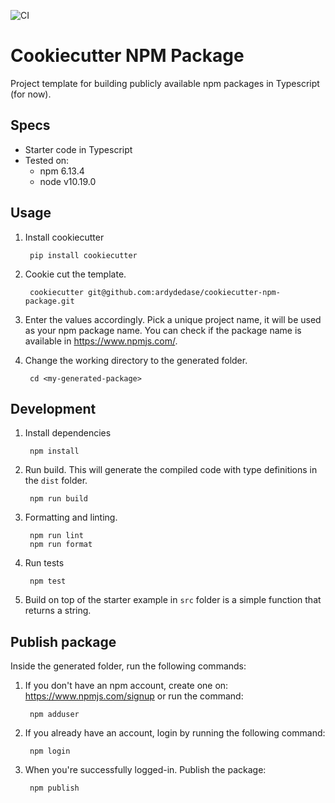 ![CI](https://github.com/ardydedase/cookiecutter-npm-package/workflows/CI/badge.svg)

# Cookiecutter NPM Package

Project template for building publicly available npm packages in Typescript (for now).

## Specs

- Starter code in Typescript
- Tested on:
  - npm 6.13.4
  - node v10.19.0

## Usage

1. Install cookiecutter

        pip install cookiecutter

1. Cookie cut the template.

        cookiecutter git@github.com:ardydedase/cookiecutter-npm-package.git

1. Enter the values accordingly. Pick a unique project name, it will be used as your npm package name. You can check if the package name is available in https://www.npmjs.com/.


1. Change the working directory to the generated folder.

        cd <my-generated-package>

## Development

1. Install dependencies

        npm install

 
1. Run build. This will generate the compiled code with type definitions in the `dist` folder.

        npm run build

1. Formatting and linting.

        npm run lint
        npm run format

1. Run tests

        npm test

1. Build on top of the starter example in `src` folder is a simple function that returns a string.

## Publish package

Inside the generated folder, run the following commands:

1. If you don't have an npm account, create one on: https://www.npmjs.com/signup or run the command:

        npm adduser

1. If you already have an account, login by running the following command:

        npm login

1. When you're successfully logged-in. Publish the package:

        npm publish